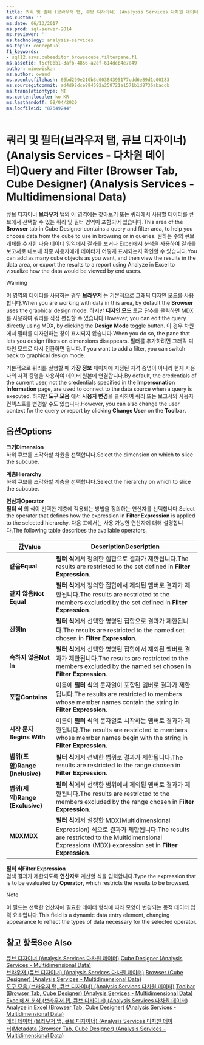 ```yaml
---
title: 쿼리 및 필터 (브라우저 탭, 큐브 디자이너) (Analysis Services 다차원 데이터) | Microsoft Docs
ms.custom: ''
ms.date: 06/13/2017
ms.prod: sql-server-2014
ms.reviewer: ''
ms.technology: analysis-services
ms.topic: conceptual
f1_keywords:
- sql12.asvs.cubeeditor.browsecube.filterpane.f1
ms.assetid: f5cf0bb1-3afb-4856-a2ef-614deb4e7e49
author: minewiskan
ms.author: owend
ms.openlocfilehash: 66bd299e210b3d00384395177cdd6e89d1c00183
ms.sourcegitcommit: ad4d92dce894592a259721a1571b1d8736abacdb
ms.translationtype: MT
ms.contentlocale: ko-KR
ms.lasthandoff: 08/04/2020
ms.locfileid: "87649244"
---
```

# <a name="query-and-filter-browser-tab-cube-designer-analysis-services---multidimensional-data"></a><span data-ttu-id="8d58d-102">쿼리 및 필터(브라우저 탭, 큐브 디자이너)(Analysis Services - 다차원 데이터)</span><span class="sxs-lookup"><span data-stu-id="8d58d-102">Query and Filter (Browser Tab, Cube Designer) (Analysis Services - Multidimensional Data)</span></span>
  <span data-ttu-id="8d58d-103">큐브 디자이너 **브라우저** 탭의 이 영역에는 찾아보기 또는 쿼리에서 사용할 데이터를 큐브에서 선택할 수 있는 쿼리 및 필터 영역이 포함되어 있습니다.</span><span class="sxs-lookup"><span data-stu-id="8d58d-103">This area of the **Browser** tab in Cube Designer contains a query and filter area, to help you choose data from the cube to use in browsing or in queries.</span></span> <span data-ttu-id="8d58d-104">원하는 수의 큐브 개체를 추가한 다음 데이터 영역에서 결과를 보거나 Excel에서 분석을 사용하여 결과를 보고서로 내보내 최종 사용자에게 데이터가 어떻게 표시되는지 확인할 수 있습니다.</span><span class="sxs-lookup"><span data-stu-id="8d58d-104">You can add as many cube objects as you want, and then view the results in the data area, or export the results to a report using Analyze in Excel to visualize how the data would be viewed by end users.</span></span>  
  
> [!WARNING]  
>  <span data-ttu-id="8d58d-105">이 영역의 데이터를 사용하는 경우 **브라우저** 는 기본적으로 그래픽 디자인 모드를 사용합니다.</span><span class="sxs-lookup"><span data-stu-id="8d58d-105">When you are working with data in this area, by default the **Browser** uses the graphical design mode.</span></span> <span data-ttu-id="8d58d-106">하지만 **디자인 모드** 토글 단추를 클릭하면 MDX를 사용하여 쿼리를 직접 편집할 수 있습니다.</span><span class="sxs-lookup"><span data-stu-id="8d58d-106">However, you can edit the query directly using MDX, by clicking the **Design Mode** toggle button.</span></span> <span data-ttu-id="8d58d-107">이 경우 차원에서 필터를 디자인하는 창이 표시되지 않습니다.</span><span class="sxs-lookup"><span data-stu-id="8d58d-107">When you do so, the pane that lets you design filters on dimensions disappears.</span></span> <span data-ttu-id="8d58d-108">필터를 추가하려면 그래픽 디자인 모드로 다시 전환하면 됩니다.</span><span class="sxs-lookup"><span data-stu-id="8d58d-108">If you want to add a filter, you can switch back to graphical design mode.</span></span>  
  
 <span data-ttu-id="8d58d-109">기본적으로 쿼리를 실행할 때 **가장 정보** 페이지에 지정된 자격 증명이 아니라 현재 사용자의 자격 증명을 사용하여 데이터 원본에 연결합니다.</span><span class="sxs-lookup"><span data-stu-id="8d58d-109">By default, the credentials of the current user, not the credentials specified in the **Impersonation Information** page, are used to connect to the data source when a query is executed.</span></span> <span data-ttu-id="8d58d-110">하지만 **도구 모음** 에서 **사용자 변경**을 클릭하여 쿼리 또는 보고서의 사용자 컨텍스트를 변경할 수도 있습니다.</span><span class="sxs-lookup"><span data-stu-id="8d58d-110">However, you can also change the user context for the query or report by clicking **Change User** on the **Toolbar**.</span></span>  
  
## <a name="options"></a><span data-ttu-id="8d58d-111">옵션</span><span class="sxs-lookup"><span data-stu-id="8d58d-111">Options</span></span>  
 <span data-ttu-id="8d58d-112">**크기**</span><span class="sxs-lookup"><span data-stu-id="8d58d-112">**Dimension**</span></span>  
 <span data-ttu-id="8d58d-113">하위 큐브를 조각화할 차원을 선택합니다.</span><span class="sxs-lookup"><span data-stu-id="8d58d-113">Select the dimension on which to slice the subcube.</span></span>  
  
 <span data-ttu-id="8d58d-114">**계층**</span><span class="sxs-lookup"><span data-stu-id="8d58d-114">**Hierarchy**</span></span>  
 <span data-ttu-id="8d58d-115">하위 큐브를 조각화할 계층을 선택합니다.</span><span class="sxs-lookup"><span data-stu-id="8d58d-115">Select the hierarchy on which to slice the subcube.</span></span>  
  
 <span data-ttu-id="8d58d-116">**연산자**</span><span class="sxs-lookup"><span data-stu-id="8d58d-116">**Operator**</span></span>  
 <span data-ttu-id="8d58d-117">**필터 식** 의 식이 선택한 계층에 적용되는 방법을 정의하는 연산자를 선택합니다.</span><span class="sxs-lookup"><span data-stu-id="8d58d-117">Select the operator that defines how the expression in **Filter Expression** is applied to the selected hierarchy.</span></span> <span data-ttu-id="8d58d-118">다음 표에서는 사용 가능한 연산자에 대해 설명합니다.</span><span class="sxs-lookup"><span data-stu-id="8d58d-118">The following table describes the available operators.</span></span>  
  
|<span data-ttu-id="8d58d-119">값</span><span class="sxs-lookup"><span data-stu-id="8d58d-119">Value</span></span>|<span data-ttu-id="8d58d-120">Description</span><span class="sxs-lookup"><span data-stu-id="8d58d-120">Description</span></span>|  
|-----------|-----------------|  
|<span data-ttu-id="8d58d-121">**같음**</span><span class="sxs-lookup"><span data-stu-id="8d58d-121">**Equal**</span></span>|<span data-ttu-id="8d58d-122">**필터 식**에서 정의한 집합으로 결과가 제한됩니다.</span><span class="sxs-lookup"><span data-stu-id="8d58d-122">The results are restricted to the set defined in **Filter Expression**.</span></span>|  
|<span data-ttu-id="8d58d-123">**같지 않음**</span><span class="sxs-lookup"><span data-stu-id="8d58d-123">**Not Equal**</span></span>|<span data-ttu-id="8d58d-124">**필터 식**에서 정의한 집합에서 제외된 멤버로 결과가 제한됩니다.</span><span class="sxs-lookup"><span data-stu-id="8d58d-124">The results are restricted to the members excluded by the set defined in **Filter Expression**.</span></span>|  
|<span data-ttu-id="8d58d-125">**진행**</span><span class="sxs-lookup"><span data-stu-id="8d58d-125">**In**</span></span>|<span data-ttu-id="8d58d-126">**필터 식**에서 선택한 명명된 집합으로 결과가 제한됩니다.</span><span class="sxs-lookup"><span data-stu-id="8d58d-126">The results are restricted to the named set chosen in **Filter Expression**.</span></span>|  
|<span data-ttu-id="8d58d-127">**속하지 않음**</span><span class="sxs-lookup"><span data-stu-id="8d58d-127">**Not In**</span></span>|<span data-ttu-id="8d58d-128">**필터 식**에서 선택한 명명된 집합에서 제외된 멤버로 결과가 제한됩니다.</span><span class="sxs-lookup"><span data-stu-id="8d58d-128">The results are restricted to the members excluded by the named set chosen in **Filter Expression**.</span></span>|  
|<span data-ttu-id="8d58d-129">**포함**</span><span class="sxs-lookup"><span data-stu-id="8d58d-129">**Contains**</span></span>|<span data-ttu-id="8d58d-130">이름에 **필터 식**의 문자열이 포함된 멤버로 결과가 제한됩니다.</span><span class="sxs-lookup"><span data-stu-id="8d58d-130">The results are restricted to members whose member names contain the string in **Filter Expression**.</span></span>|  
|<span data-ttu-id="8d58d-131">**시작 문자**</span><span class="sxs-lookup"><span data-stu-id="8d58d-131">**Begins With**</span></span>|<span data-ttu-id="8d58d-132">이름이 **필터 식**의 문자열로 시작하는 멤버로 결과가 제한됩니다.</span><span class="sxs-lookup"><span data-stu-id="8d58d-132">The results are restricted to members whose member names begin with the string in **Filter Expression**.</span></span>|  
|<span data-ttu-id="8d58d-133">**범위(포함)**</span><span class="sxs-lookup"><span data-stu-id="8d58d-133">**Range (Inclusive)**</span></span>|<span data-ttu-id="8d58d-134">**필터 식**에서 선택한 범위로 결과가 제한됩니다.</span><span class="sxs-lookup"><span data-stu-id="8d58d-134">The results are restricted to the range chosen in **Filter Expression**.</span></span>|  
|<span data-ttu-id="8d58d-135">**범위(제외)**</span><span class="sxs-lookup"><span data-stu-id="8d58d-135">**Range (Exclusive)**</span></span>|<span data-ttu-id="8d58d-136">**필터 식**에서 선택한 범위에서 제외된 멤버로 결과가 제한됩니다.</span><span class="sxs-lookup"><span data-stu-id="8d58d-136">The results are restricted to the members excluded by the range chosen in **Filter Expression**.</span></span>|  
|<span data-ttu-id="8d58d-137">**MDX**</span><span class="sxs-lookup"><span data-stu-id="8d58d-137">**MDX**</span></span>|<span data-ttu-id="8d58d-138">**필터 식**에서 설정한 MDX(Multidimensional Expression) 식으로 결과가 제한됩니다.</span><span class="sxs-lookup"><span data-stu-id="8d58d-138">The results are restricted to the Multidimensional Expressions (MDX) expression set in **Filter Expression**.</span></span>|  
  
 <span data-ttu-id="8d58d-139">**필터 식**</span><span class="sxs-lookup"><span data-stu-id="8d58d-139">**Filter Expression**</span></span>  
 <span data-ttu-id="8d58d-140">검색 결과가 제한되도록 **연산자**로 계산할 식을 입력합니다.</span><span class="sxs-lookup"><span data-stu-id="8d58d-140">Type the expression that is to be evaluated by **Operator**, which restricts the results to be browsed.</span></span>  
  
> [!NOTE]  
>  <span data-ttu-id="8d58d-141">이 필드는 선택한 연산자에 필요한 데이터 형식에 따라 모양이 변경되는 동적 데이터 입력 요소입니다.</span><span class="sxs-lookup"><span data-stu-id="8d58d-141">This field is a dynamic data entry element, changing appearance to reflect the types of data necessary for the selected operator.</span></span>  
  
## <a name="see-also"></a><span data-ttu-id="8d58d-142">참고 항목</span><span class="sxs-lookup"><span data-stu-id="8d58d-142">See Also</span></span>  
 <span data-ttu-id="8d58d-143">[큐브 디자이너 &#40;Analysis Services 다차원 데이터&#41;](cube-designer-analysis-services-multidimensional-data.md) </span><span class="sxs-lookup"><span data-stu-id="8d58d-143">[Cube Designer &#40;Analysis Services - Multidimensional Data&#41;](cube-designer-analysis-services-multidimensional-data.md) </span></span>  
 <span data-ttu-id="8d58d-144">[브라우저 &#40;큐브 디자이너&#41; &#40;Analysis Services 다차원 데이터&#41;](browser-cube-designer-analysis-services-multidimensional-data.md) </span><span class="sxs-lookup"><span data-stu-id="8d58d-144">[Browser &#40;Cube Designer&#41; &#40;Analysis Services - Multidimensional Data&#41;](browser-cube-designer-analysis-services-multidimensional-data.md) </span></span>  
 <span data-ttu-id="8d58d-145">[도구 모음 &#40;브라우저 탭, 큐브 디자이너&#41; &#40;Analysis Services 다차원 데이터&#41;](toolbar-browser-tab-cube-designer-analysis-services-multidimensional-data.md) </span><span class="sxs-lookup"><span data-stu-id="8d58d-145">[Toolbar &#40;Browser Tab, Cube Designer&#41; &#40;Analysis Services - Multidimensional Data&#41;](toolbar-browser-tab-cube-designer-analysis-services-multidimensional-data.md) </span></span>  
 <span data-ttu-id="8d58d-146">[Excel에서 분석 &#40;브라우저 탭, 큐브 디자이너&#41; &#40;Analysis Services 다차원 데이터&#41;](analyze-in-excel-browser-cube-designer-analysis-services-multidimensional-data.md) </span><span class="sxs-lookup"><span data-stu-id="8d58d-146">[Analyze in Excel &#40;Browser Tab, Cube Designer&#41; &#40;Analysis Services - Multidimensional Data&#41;](analyze-in-excel-browser-cube-designer-analysis-services-multidimensional-data.md) </span></span>  
 [<span data-ttu-id="8d58d-147">메타 데이터 &#40;브라우저 탭, 큐브 디자이너&#41; &#40;Analysis Services 다차원 데이터&#41;</span><span class="sxs-lookup"><span data-stu-id="8d58d-147">Metadata &#40;Browser Tab, Cube Designer&#41; &#40;Analysis Services - Multidimensional Data&#41;</span></span>](metadata-browser-tab-cube-designer-analysis-services-multidimensional-data.md)  
  
  
